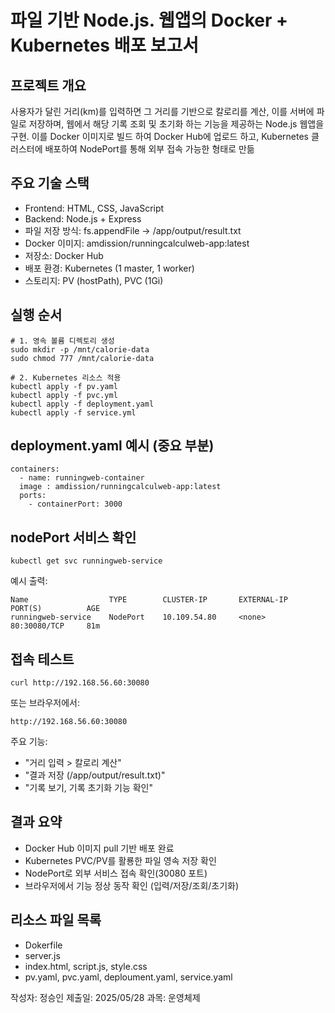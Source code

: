 # 파일 기반 Node.js. 웹앱의 Docker + Kubernetes 배포 보고서

## 프로젝트 개요
  사용자가 달린 거리(km)를 입력하면 그 거리를 기반으로 칼로리를 계산, 이를 서버에 파일로 저장하며, 웹에서 해당 기록 조회 및 초기화 하는 기능을 제공하는 Node.js 웹앱을 구현.
  이를 Docker 이미지로 빌드 하여 Docker Hub에 업로드 하고, Kubernetes 클러스터에 배포하여 NodePort를 통해 외부 접속 가능한 형태로 만듦

## 주요 기술 스택
  - Frontend: HTML, CSS, JavaScript
  - Backend: Node.js + Express
  - 파일 저장 방식: fs.appendFile -> /app/output/result.txt
  - Docker 이미지: amdission/runningcalculweb-app:latest
  - 저장소: Docker Hub
  - 배포 환경: Kubernetes (1 master, 1 worker)
  - 스토리지: PV (hostPath), PVC (1Gi)


## 실행 순서

    # 1. 영속 볼륨 디렉토리 생성
    sudo mkdir -p /mnt/calorie-data
    sudo chmod 777 /mnt/calorie-data

    # 2. Kubernetes 리소스 적용
    kubectl apply -f pv.yaml
    kubectl apply -f pvc.yml
    kubectl apply -f deployment.yaml
    kubectl apply -f service.yml


## deployment.yaml 예시 (중요 부분)

    containers:
      - name: runningweb-container
      image : amdission/runningcalculweb-app:latest
      ports:
        - containerPort: 3000


## nodePort 서비스 확인

    kubectl get svc runningweb-service
예시 출력:

    Name                  TYPE        CLUSTER-IP       EXTERNAL-IP    PORT(S)          AGE    
    runningweb-service    NodePort    10.109.54.80     <none>         80:30080/TCP     81m


## 접속 테스트

    curl http://192.168.56.60:30080
또는 브라우저에서:

    http://192.168.56.60:30080

주요 기능:
- "거리 입력 > 칼로리 계산"
- "결과 저장 (/app/output/result.txt)"
- "기록 보기, 기록 초기화 기능 확인"

## 결과 요약
- Docker Hub 이미지 pull 기반 배포 완료
- Kubernetes PVC/PV를 활룡한 파일 영속 저장 확인
- NodePort로 외부 서비스 접속 확인(30080 포트)
- 브라우저에서 기능 정상 동작 확인 (입력/저장/조회/초기화)

## 리소스 파일 목록
- Dokerfile
- server.js
- index.html, script.js, style.css
- pv.yaml, pvc.yaml, deploument.yaml, service.yaml


작성자: 정승인 제출일: 2025/05/28 과목: 운영체제







    

